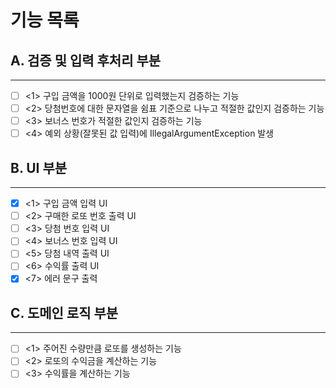# 기능 목록

## A. 검증 및 입력 후처리 부분

---

- [ ] <1> 구입 금액을 1000원 단위로 입력했는지 검증하는 기능
- [ ] <2> 당첨번호에 대한 문자열을 쉼표 기준으로 나누고 적절한 값인지 검증하는 기능
- [ ] <3> 보너스 번호가 적절한 값인지 검증하는 기능
- [ ] <4> 예외 상황(잘못된 값 입력)에 IllegalArgumentException 발생

## B. UI 부분

---

- [x] <1> 구입 금액 입력 UI
- [ ] <2> 구매한 로또 번호 출력 UI
- [ ] <3> 당첨 번호 입력 UI
- [ ] <4> 보너스 번호 입력 UI
- [ ] <5> 당첨 내역 출력 UI
- [ ] <6> 수익률 출력 UI
- [x] <7> 에러 문구 출력

## C. 도메인 로직 부분

---

- [ ] <1> 주어진 수량만큼 로또를 생성하는 기능
- [ ] <2> 로또의 수익금을 계산하는 기능
- [ ] <3> 수익률을 계산하는 기능

